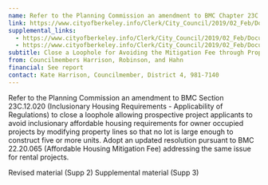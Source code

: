 ```yaml
---
name: Refer to the Planning Commission an amendment to BMC Chapter 23C.12.020 (Inclusionary Housing Requirements - Applicability of Regulations) and the Affordable Housing Mitigation Fee Resolution
link: https://www.cityofberkeley.info/Clerk/City_Council/2019/02_Feb/Documents/2019-02-19_Item_21_Refer_to_the_Planning_Commission.aspx
supplemental_links:
  - https://www.cityofberkeley.info/Clerk/City_Council/2019/02_Feb/Documents/2019-02-19_Supp_2_Reports_Item_21_Rev_Harrison_pdf.aspx
  - https://www.cityofberkeley.info/Clerk/City_Council/2019/02_Feb/Documents/2019-02-19_Supp_3_Reports_Item_21_Supp_Harrison_pdf.aspx
subtitle: Close a Loophole for Avoiding the Mitigation Fee through Property Line Manipulation 
from: Councilmembers Harrison, Robinson, and Hahn 
financial: See report 
contact: Kate Harrison, Councilmember, District 4, 981-7140
---
```


Refer to the Planning Commission an amendment to BMC Section 23C.12.020 (Inclusionary Housing Requirements - Applicability of Regulations) to close a loophole allowing prospective project applicants to avoid inclusionary affordable housing requirements for owner occupied projects by modifying property lines so that no lot is large enough to construct five or more units. Adopt an updated resolution pursuant to BMC 22.20.065 (Affordable Housing Mitigation Fee) addressing the same issue for rental projects. 

Revised material (Supp 2)
Supplemental material (Supp 3)
